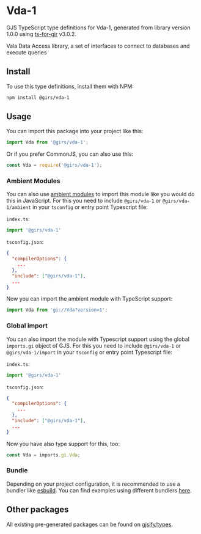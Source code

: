 
# Vda-1

GJS TypeScript type definitions for Vda-1, generated from library version 1.0.0 using [ts-for-gir](https://github.com/gjsify/ts-for-gir) v3.0.2.

Vala Data Access library, a set of interfaces to connect to databases and execute queries

## Install

To use this type definitions, install them with NPM:
```bash
npm install @girs/vda-1
```

## Usage

You can import this package into your project like this:
```ts
import Vda from '@girs/vda-1';
```

Or if you prefer CommonJS, you can also use this:
```ts
const Vda = require('@girs/vda-1');
```

### Ambient Modules

You can also use [ambient modules](https://github.com/gjsify/ts-for-gir/tree/main/packages/cli#ambient-modules) to import this module like you would do this in JavaScript.
For this you need to include `@girs/vda-1` or `@girs/vda-1/ambient` in your `tsconfig` or entry point Typescript file:

`index.ts`:
```ts
import '@girs/vda-1'
```

`tsconfig.json`:
```json
{
  "compilerOptions": {
    ...
  },
  "include": ["@girs/vda-1"],
  ...
}
```

Now you can import the ambient module with TypeScript support: 

```ts
import Vda from 'gi://Vda?version=1';
```

### Global import

You can also import the module with Typescript support using the global `imports.gi` object of GJS.
For this you need to include `@girs/vda-1` or `@girs/vda-1/import` in your `tsconfig` or entry point Typescript file:

`index.ts`:
```ts
import '@girs/vda-1'
```

`tsconfig.json`:
```json
{
  "compilerOptions": {
    ...
  },
  "include": ["@girs/vda-1"],
  ...
}
```

Now you have also type support for this, too:

```ts
const Vda = imports.gi.Vda;
```

### Bundle

Depending on your project configuration, it is recommended to use a bundler like [esbuild](https://esbuild.github.io/). You can find examples using different bundlers [here](https://github.com/gjsify/ts-for-gir/tree/main/examples).

## Other packages

All existing pre-generated packages can be found on [gjsify/types](https://github.com/gjsify/types).

